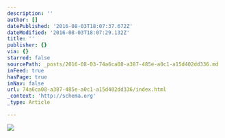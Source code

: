 ```yaml
---
description: ''
author: []
datePublished: '2016-08-03T18:07:37.672Z'
dateModified: '2016-08-03T18:07:29.132Z'
title: ''
publisher: {}
via: {}
starred: false
sourcePath: _posts/2016-08-03-74a6ca08-a387-485e-a0c1-a15d402dd336.md
inFeed: true
hasPage: true
inNav: false
url: 74a6ca08-a387-485e-a0c1-a15d402dd336/index.html
_context: 'http://schema.org'
_type: Article

---
```

![](https://the-grid-user-content.s3-us-west-2.amazonaws.com/2ad299da-e7c4-4294-a7e6-b24c0c5c1e88.jpg)